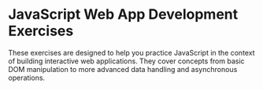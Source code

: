 # JavaScript Web App Development Exercises
These exercises are designed to help you practice JavaScript in the context of building interactive web applications. They cover concepts from basic DOM manipulation to more advanced data handling and asynchronous operations.